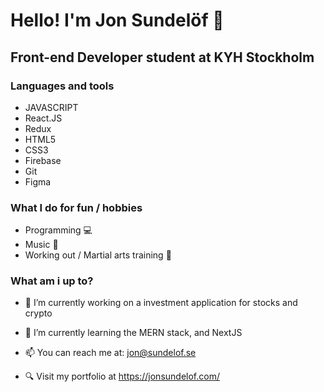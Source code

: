 # Hello! I'm Jon Sundelöf 👋

## Front-end Developer student at KYH Stockholm

### Languages and tools
 - JAVASCRIPT
 - React.JS
 - Redux
 - HTML5
 - CSS3
 - Firebase
 - Git
 - Figma


### What I do for fun / hobbies
  - Programming 💻
  - Music 🎸
  - Working out / Martial arts training 🥋
  
 ### What am i up to?

- 🔭 I’m currently working on a investment application for stocks and crypto
- 🌱 I’m currently learning the MERN stack, and NextJS

- 📫 You can reach me at: jon@sundelof.se
- 🔍 Visit my portfolio at https://jonsundelof.com/

<!--
**jon-sundelof/jon-sundelof** is a ✨ _special_ ✨ repository because its `README.md` (this file) appears on your GitHub profile.

Here are some ideas to get you started:

- 🔭 I’m currently working on a investment application for stocks and crypto
- 🌱 I’m currently learning React.JS and redux/react-redux
- 👯 I’m looking to collaborate on ...
- 🤔 I’m looking for help with ...
- 💬 Ask me about ...
- 📫 How to reach me: ...
- 😄 Pronouns: ...
- ⚡ Fun fact: ...
-->
